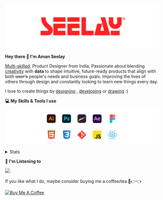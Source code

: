[![banner](./images/seelay.svg)](https://www.seelay.in)

**Hey there 👋 I'm Aman Seelay**

[Multi-skilled](https://www.seelay.in/#skills), Product Designer from India, Passionate about blending [creativity](https://illustrations.seelay.in) with <b>data</b> to shape intuitive, future-ready products that align with both <s>user's</s> people's needs and business goals. Improving the lives of others through design and constantly looking to learn new things every day.

I love to create things by [designing](https://www.seelay.in/#work) , [developing](https://www.seelay.in/#projects) or [drawing](https://art.seelay.in) :)

**💻 My Skills & Tools I use**

[![banner](./images/skills&tools.svg)](https://www.seelay.in/about)

<details>
  <summary>Stats</summary>

---

<!--START_SECTION:waka-->
![Profile Views](http://img.shields.io/badge/Profile%20Views-5-blue)

**🐱 My GitHub Data** 

> 📦 666.6 kB Used in GitHub's Storage 
 > 
> 🏆 599 Contributions in the Year 2025
 > 
> 💼 Opted to Hire
 > 
> 📜 1 Public Repository 
 > 
> 🔑 26 Private Repository 
 > 
**I'm a Night 🦉** 

```text
🌞 Morning                417 commits         ████░░░░░░░░░░░░░░░░░░░░░   14.57 % 
🌆 Daytime                354 commits         ███░░░░░░░░░░░░░░░░░░░░░░   12.36 % 
🌃 Evening                850 commits         ███████░░░░░░░░░░░░░░░░░░   29.69 % 
🌙 Night                  1242 commits        ███████████░░░░░░░░░░░░░░   43.38 % 
```
📅 **I'm Most Productive on Sunday** 

```text
Monday                   307 commits         ███░░░░░░░░░░░░░░░░░░░░░░   10.72 % 
Tuesday                  464 commits         ████░░░░░░░░░░░░░░░░░░░░░   16.21 % 
Wednesday                393 commits         ███░░░░░░░░░░░░░░░░░░░░░░   13.73 % 
Thursday                 429 commits         ████░░░░░░░░░░░░░░░░░░░░░   14.98 % 
Friday                   393 commits         ███░░░░░░░░░░░░░░░░░░░░░░   13.73 % 
Saturday                 337 commits         ███░░░░░░░░░░░░░░░░░░░░░░   11.77 % 
Sunday                   540 commits         █████░░░░░░░░░░░░░░░░░░░░   18.86 % 
```


📊 **This Week I Spent My Time On** 

```text
🕑︎ Time Zone: Asia/Kolkata

💬 Programming Languages: 
Other                    14 hrs              ████████████████░░░░░░░░░   65.05 % 
Astro                    5 hrs 27 mins       ██████░░░░░░░░░░░░░░░░░░░   25.32 % 
JavaScript               47 mins             █░░░░░░░░░░░░░░░░░░░░░░░░   03.65 % 
TypeScript               21 mins             ░░░░░░░░░░░░░░░░░░░░░░░░░   01.70 % 
JSON                     21 mins             ░░░░░░░░░░░░░░░░░░░░░░░░░   01.68 % 

🔥 Editors: 
Chrome                   13 hrs 58 mins      ████████████████░░░░░░░░░   64.94 % 
Cursor                   5 hrs 21 mins       ██████░░░░░░░░░░░░░░░░░░░   24.91 % 
VS Code                  1 hr 55 mins        ██░░░░░░░░░░░░░░░░░░░░░░░   08.93 % 
Edge                     15 mins             ░░░░░░░░░░░░░░░░░░░░░░░░░   01.22 % 

💻 Operating System: 
Windows                  21 hrs 31 mins      █████████████████████████   100.00 % 
```

**I Mostly Code in JavaScript** 

```text
JavaScript               17 repos            ███████████████░░░░░░░░░░   60.71 % 
HTML                     4 repos             ████░░░░░░░░░░░░░░░░░░░░░   14.29 % 
TypeScript               4 repos             ████░░░░░░░░░░░░░░░░░░░░░   14.29 % 
Java                     2 repos             ██░░░░░░░░░░░░░░░░░░░░░░░   07.14 % 
Astro                    1 repo              █░░░░░░░░░░░░░░░░░░░░░░░░   03.57 % 
```




 Last Updated on 06/05/2025 06:50:18 UTC
<!--END_SECTION:waka-->

---

 </details>

**🎵 I'm Listening to**

<object data="https://now-play.vercel.app/api/generate?uid=7a17a86e-d6b7-43b5-8d9c-1d6dae42a779" >

  <img src="https://now-play.vercel.app/api/generate?uid=7a17a86e-d6b7-43b5-8d9c-1d6dae42a779" />

</object>

If you like what I do, maybe consider buying me a coffee/tea 🥺👉👈

<a href="https://www.buymeacoffee.com/seelay" target="_blank"><img src="https://cdn.buymeacoffee.com/buttons/v2/default-red.png" alt="Buy Me A Coffee" width="150" ></a>
